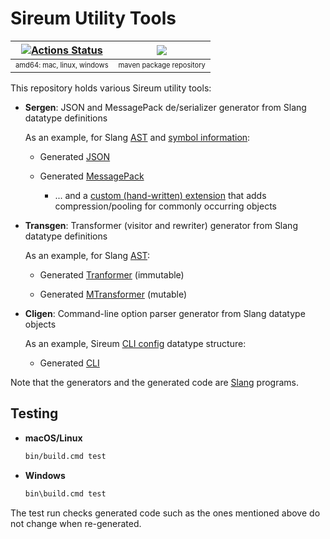 # Sireum Utility Tools

| [![Actions Status](https://github.com/sireum/tools/workflows/CI/badge.svg)](https://github.com/sireum/tools/actions) | [![](https://jitpack.io/v/org.sireum/kekinian.svg)](https://jitpack.io/#org.sireum.kekinian/tools) |
| :---: | :---: | 
| <sub><sup>amd64: mac, linux, windows</sup></sub> | <sub><sup>maven package repository</sup></sub> |

This repository holds various Sireum utility tools:

* **Sergen**: JSON and MessagePack de/serializer generator from Slang datatype definitions

  As an example, for Slang [AST](https://github.com/sireum/slang/blob/master/ast/shared/src/main/scala/org/sireum/lang/ast/AST.scala) 
  and [symbol information](https://github.com/sireum/slang/blob/master/tipe/shared/src/main/scala/org/sireum/lang/symbol/Info.scala):
  
  * Generated [JSON](https://github.com/sireum/slang/blob/master/tipe/shared/src/main/scala/org/sireum/lang/tipe/JSON.scala)
  
  * Generated [MessagePack](https://github.com/sireum/slang/blob/master/tipe/shared/src/main/scala/org/sireum/lang/tipe/MsgPack.scala)
  
    * ... and a [custom (hand-written) extension](https://github.com/sireum/slang/blob/master/tipe/shared/src/main/scala/org/sireum/lang/tipe/CustomMessagePack.scala) 
      that adds compression/pooling for commonly occurring objects

* **Transgen**: Transformer (visitor and rewriter) generator from Slang datatype definitions

  As an example, for Slang [AST](https://github.com/sireum/slang/blob/master/ast/shared/src/main/scala/org/sireum/lang/ast/AST.scala):
  
  * Generated [Tranformer](https://github.com/sireum/slang/blob/master/ast/shared/src/main/scala/org/sireum/lang/ast/Transformer.scala) (immutable)
  
  * Generated [MTransformer](https://github.com/sireum/slang/blob/master/ast/shared/src/main/scala/org/sireum/lang/ast/MTransformer.scala) (mutable)
  
* **Cligen**: Command-line option parser generator from Slang datatype objects

  As an example, Sireum [CLI config](https://github.com/sireum/v3/blob/master/cli/jvm/src/main/scala/org/sireum/cli/CliConfig.sc) datatype structure:
  
  * Generated [CLI](https://github.com/sireum/v3/blob/master/cli/jvm/src/main/scala/org/sireum/cli/Cli.scala)

Note that the generators and the generated code are [Slang](https://github.com/sireum/slang) programs.


## Testing


* **macOS/Linux**

  ```bash
  bin/build.cmd test
  ```
  
* **Windows**

  ```cmd
  bin\build.cmd test
  ```

The test run checks generated code such as the ones mentioned above do not change
when re-generated.